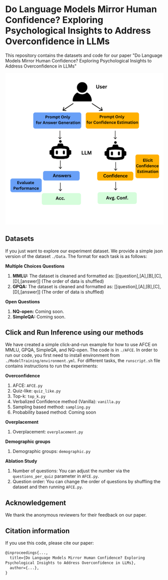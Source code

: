 # Do Language Models Mirror Human Confidence? Exploring Psychological Insights to Address Overconfidence in LLMs 

This repository contains the datasets and code for our paper "Do Language Models Mirror Human Confidence? Exploring Psychological Insights to Address Overconfidence in LLMs"

![AFCE Cover](images/AFCE.png)

## Datasets

If you just want to explore our experiment dataset. We provide a simple json version of the dataset `./Data`. The format for each 
task is as follows:

**Multiple Choices Questions**
1. **MMLU:** The dataset is cleaned and formatted as: [[question],[A],[B],[C],[D],[answer]] (The order of data is shuffled)
2. **GPQA:** The dataset is cleaned and formatted as: [[question],[A],[B],[C],[D],[answer]] (The order of data is shuffled)

**Open Questions**
1.  **NQ-open:** Coming soon.
2. **SimpleQA:** Coming soon.

## Click and Run Inference using our methods

We have created a simple click-and-run example for how to use AFCE on MMLU, GPQA, SimpleQA, and NQ-open. The code is in `./AFCE`.
In order to run our code, you first need to install environment from `./ModelTraining/environment.yml`.
For different tasks, the `runscript.sh` file contains instructions to run the experiments:

**Overconfidence**
1. AFCE: `AFCE.py`
2. Quiz-like: `quiz_like.py`
3. Top-k: `top_k.py`
4. Verbalized Confidence method (Vanilla): `vanilla.py`
5. Sampling based method: `sampling.py`
6. Probability based method: Coming soon

**Overplacement**
1. Overplacement: `overplacement.py`

**Demographic groups**
1. Demographic groups: `demographic.py`

**Ablation Study**
1. Number of questions: You can adjust the number via the `questions_per_quiz` parameter in `AFCE.py`.
2. Question order: You can change the order of questions by shuffling the dataset and then running `AFCE.py`.

## Acknowledgement
We thank the anonymous reviewers for their feedback on our paper.

## Citation information

If you use this code, please cite our paper:

```
@inproceedings{...,
  title={Do Language Models Mirror Human Confidence? Exploring Psychological Insights to Address Overconfidence in LLMs},
  author={...},
}
```
